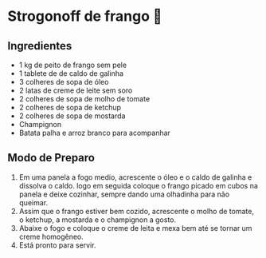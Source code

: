 # Strogonoff de frango :chicken:

## **Ingredientes**

- 1 kg de peito de frango sem pele
- 1 tablete de de caldo de galinha
- 3 colheres de sopa de óleo
- 2 latas de creme de leite sem soro
- 2 colheres de sopa de molho de tomate
- 2 colheres de sopa de ketchup
- 2 colheres de sopa de mostarda
- Champignon
- Batata palha e arroz branco para acompanhar

## **Modo de Preparo**

1.  Em uma panela a fogo medio, acrescente o óleo e o caldo de galinha e dissolva o caldo. logo em seguida coloque o frango picado em cubos na panela e deixe cozinhar, sempre dando uma olhadinha para não queimar.
2. Assim que o frango estiver bem cozido, acrescente o molho de tomate, o ketchup, a mostarda e o champignon a gosto.
3. Abaixe o fogo e coloque o creme de leita e mexa bem  até se tornar um creme homogêneo.
4. Está pronto para servir.